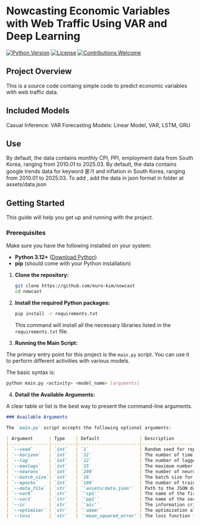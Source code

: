 # Nowcasting Economic Variables with Web Traffic Using VAR and Deep Learning
[![Python Version](https://img.shields.io/badge/python-3.12+-blue.svg)](https://www.python.org/downloads/)
[![License](https://img.shields.io/badge/License-MIT-yellow.svg)](https://opensource.org/licenses/MIT)
[![Contributions Welcome](https://img.shields.io/badge/Contributions-Welcome-brightgreen.svg)](https://github.com/euro-kim/nowcast/pulls)

## Project Overview
This is a source code containg simple code to predict economic variables with web traffic data.

## Included Models
Casual Inference: VAR
Forecasting Models: Linear Model, VAR, LSTM, GRU

## Use
By default, the data contains monthly CPI, PPI, employment data from South Korea, ranging from 2010.01 to 2025.03.
By default, the data contains google trends data for keyword 물가 and inflation in South Korea, ranging from 2010.01 to 2025.03.
To add , add the data in json format in folder at assets/data.json

## Getting Started 

This guide will help you get up and running with the project.

### Prerequisites

Make sure you have the following installed on your system:

* **Python 3.12+** ([Download Python](https://www.python.org/downloads/))
* **pip** (should come with your Python installation)


1.  **Clone the repository:**

    ```bash
    git clone https://github.com/euro-kim/nowcast
    cd nowcast
    ```


2.  **Install the required Python packages:**

    ```bash
    pip install -r requirements.txt
    ```

    This command will install all the necessary libraries listed in the `requirements.txt` file.

3. **Running the Main Script:**

The primary entry point for this project is the `main.py` script. You can use it to perform different activities with various models.

The basic syntax is:

```bash
python main.py <activity> <model_name> [arguments]
```
4. **Detail the Available Arguments:**

A clear table or list is the best way to present the command-line arguments.

```markdown
### Available Arguments

The `main.py` script accepts the following optional arguments:

| Argument      | Type    | Default               | Description                                                                     |
|---------------|---------|-----------------------|---------------------------------------------------------------------------------|
| `--seed`      | `int`   | `1`                   | Random seed for reproducibility.                                                |
| `--horizon`   | `int`   | `12`                  | The number of time steps to forecast.                                           |
| `--lag`       | `int`   | `12`                  | The number of lagged observations to use for VAR.                               |
| `--maxlags`   | `int`   | `15`                  | The maximum number of lags to consider for VAR order selection.                  |
| `--neurons`   | `int`   | `200`                 | The number of neurons in the deep learning model's layers.                      |
| `--batch_size`| `int`   | `16`                  | The batch size for training deep learning models.                               |
| `--epochs`    | `int`   | `100`                 | The number of training epochs for deep learning.                                |
| `--data_file` | `str`   | `'assets/data.json'`  | Path to the JSON data file containing your economic and web traffic data.       |
| `--var0`      | `str`   | `'cpi'`               | The name of the first economic variable.                                      |
| `--var1`      | `str`   | `'ppi'`               | The name of the second economic variable.                                     |
| `--ic`        | `str`   | `'aic'`               | The information criterion for VAR order selection (`aic`, `bic`, `hqic`).         |
| `--optimizer` | `str`   | `'adam'`              | The optimization algorithm for deep learning (`adam`, `sgd`).                    |
| `--loss`      | `str`   | `'mean_squared_error'`| The loss function for deep learning (`mean_squared_error`, `mae`).               |
```
